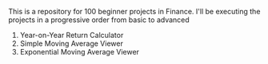 This is a repository for 100 beginner projects in Finance. I'll be executing the projects in a progressive order from basic to advanced
1) Year-on-Year Return Calculator
2) Simple Moving Average Viewer
3) Exponential Moving Average Viewer
